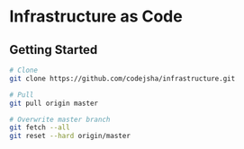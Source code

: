 # Infrastructure as Code

## Getting Started

```bash
# Clone
git clone https://github.com/codejsha/infrastructure.git

# Pull
git pull origin master

# Overwrite master branch
git fetch --all
git reset --hard origin/master
```

